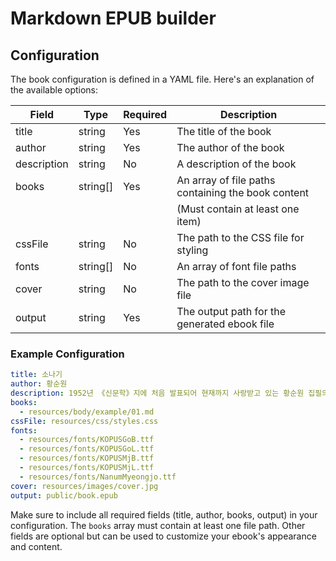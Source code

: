 # Markdown EPUB builder

## Configuration

The book configuration is defined in a YAML file. Here's an explanation of the available options:

| Field       | Type     | Required | Description                                           |
|-------------|----------|----------|-------------------------------------------------------|
| title       | string   | Yes      | The title of the book                                 |
| author      | string   | Yes      | The author of the book                                |
| description | string   | No       | A description of the book                             |
| books       | string[] | Yes      | An array of file paths containing the book content    |
|             |          |          | (Must contain at least one item)                      |
| cssFile     | string   | No       | The path to the CSS file for styling                  |
| fonts       | string[] | No       | An array of font file paths                           |
| cover       | string   | No       | The path to the cover image file                      |
| output      | string   | Yes      | The output path for the generated ebook file          |

### Example Configuration

```yaml
title: 소나기
author: 황순원
description: 1952년 《신문학》지에 처음 발표되어 현재까지 사랑받고 있는 황순원 집필의 단편소설.
books:
  - resources/body/example/01.md
cssFile: resources/css/styles.css
fonts:
  - resources/fonts/KOPUSGoB.ttf
  - resources/fonts/KOPUSGoL.ttf
  - resources/fonts/KOPUSMjB.ttf
  - resources/fonts/KOPUSMjL.ttf
  - resources/fonts/NanumMyeongjo.ttf
cover: resources/images/cover.jpg
output: public/book.epub
```

Make sure to include all required fields (title, author, books, output) in your configuration. The `books` array must contain at least one file path. Other fields are optional but can be used to customize your ebook's appearance and content.